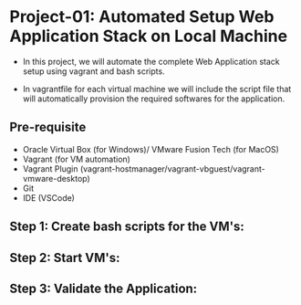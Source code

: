 # Project-01: Automated Setup Web Application Stack on Local Machine 

- In this project, we will automate the complete Web Application stack setup using vagrant and bash scripts. 

- In vagrantfile for each virtual machine we will include the script file that will automatically provision the required softwares for the application.

## Pre-requisite 

- Oracle Virtual Box (for Windows)/ VMware Fusion Tech (for MacOS)
- Vagrant (for VM automation)
- Vagrant Plugin (vagrant-hostmanager/vagrant-vbguest/vagrant-vmware-desktop) 
- Git 
- IDE (VSCode)


## Step 1: Create bash scripts for the VM's:

## Step 2: Start VM's:

## Step 3: Validate the Application:
